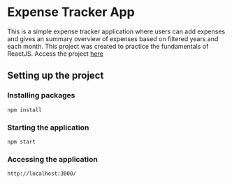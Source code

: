 # Expense Tracker App
This is a simple expense tracker application where users can add expenses and gives an summary overview of expenses based on filtered years and each month. This project was created to practice the fundamentals of ReactJS. Access the project [here](https://tracking-expenses.up.railway.app/)

## Setting up the project
### Installing packages
`npm install`

### Starting the application
`npm start`

### Accessing the application
`http://localhost:3000/`

